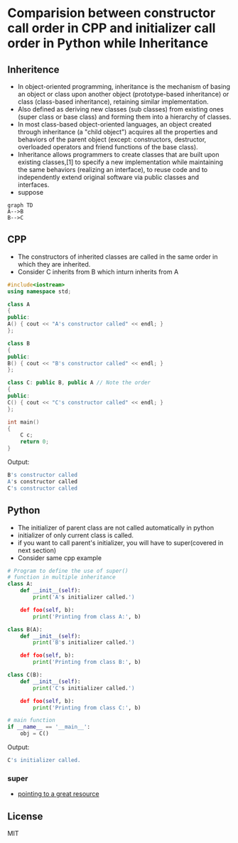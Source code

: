 # Comparision between constructor call order in CPP and initializer call order in Python while Inheritance


## Inheritence 

  - In object-oriented programming, inheritance is the mechanism of basing an object or class upon another object (prototype-based inheritance) or class (class-based inheritance), retaining similar implementation.
  - Also defined as deriving new classes (sub classes) from existing ones (super class or base class) and forming them into a hierarchy of classes. 
  - In most class-based object-oriented languages, an object created through inheritance (a "child object") acquires all the properties and behaviors of the parent object (except: constructors, destructor, overloaded operators and friend functions of the base class). 
  - Inheritance allows programmers to create classes that are built upon existing classes,[1] to specify a new implementation while maintaining the same behaviors (realizing an interface), to reuse code and to independently extend original software via public classes and interfaces. 
  - suppose
```mermaid
graph TD
A-->B
B-->C
```

## CPP

  - The constructors of inherited classes are called in the same order in which they are inherited.
  - Consider C inherits from B which inturn inherits from A
 
```cpp
#include<iostream> 
using namespace std; 

class A 
{ 
public: 
A() { cout << "A's constructor called" << endl; } 
}; 

class B 
{ 
public: 
B() { cout << "B's constructor called" << endl; } 
}; 

class C: public B, public A // Note the order 
{ 
public: 
C() { cout << "C's constructor called" << endl; } 
}; 

int main() 
{ 
	C c; 
	return 0; 
} 
```

Output:

```sh
B's constructor called
A's constructor called
C's constructor called
```
## Python
  - The initializer of parent class are not called automatically in python
  - initializer of only current class is called.
  - if you want to call parent's initializer, you will have to super(covered in next section)
  - Consider same cpp example
 
```python
# Program to define the use of super() 
# function in multiple inheritance 
class A: 
	def __init__(self): 
		print('A's initializer called.') 

	def foo(self, b): 
		print('Printing from class A:', b) 

class B(A): 
	def __init__(self): 
		print('B's initializer called.') 

	def foo(self, b): 
		print('Printing from class B:', b) 

class C(B):
	def __init__(self): 
		print('C's initializer called.') 

	def foo(self, b): 
		print('Printing from class C:', b) 

# main function 
if __name__ == '__main__': 
	obj = C() 
```
Output:
```sh
C's initializer called.
```

### super
  - [pointing to a great resource](https://realpython.com/python-super/)

License 
-------------
MIT
